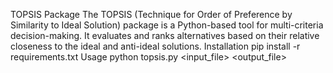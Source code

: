 TOPSIS Package
The TOPSIS (Technique for Order of Preference by Similarity to Ideal Solution) package is a Python-based tool for multi-criteria decision-making. It evaluates and ranks alternatives based on their relative closeness to the ideal and anti-ideal solutions.
Installation
pip install -r requirements.txt
Usage
python topsis.py <input_file> <weights> <impacts> <output_file>